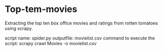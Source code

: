 # Top-tem-movies
Extracting the top ten box office movies and ratings from rotten tomatoes using scrapy.

script name: spider.py
outputfile: movielist.csv
command to execute the script: scrapy crawl Movies -o movielist.csv
